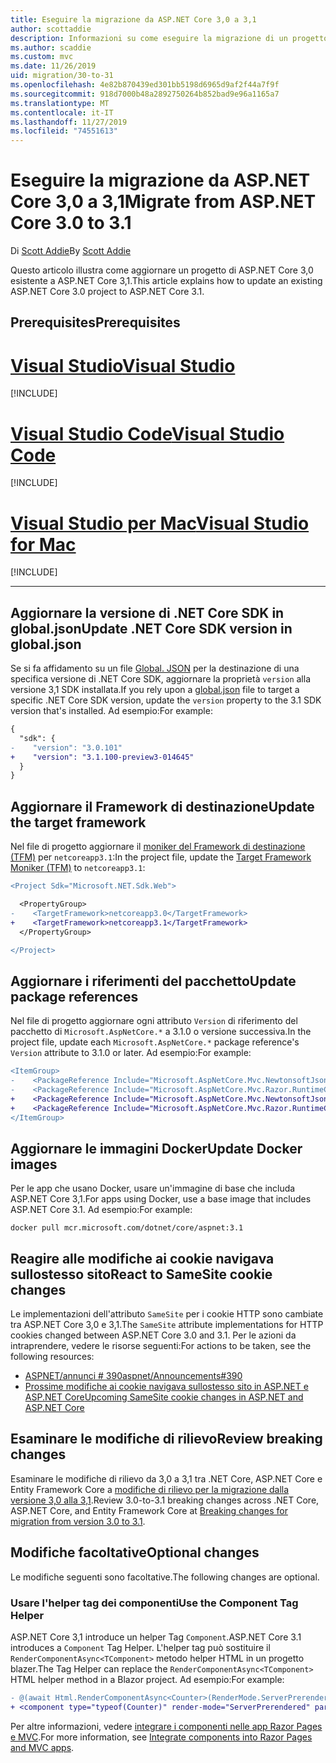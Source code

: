 ```yaml
---
title: Eseguire la migrazione da ASP.NET Core 3,0 a 3,1
author: scottaddie
description: Informazioni su come eseguire la migrazione di un progetto ASP.NET Core 3,0 ASP.NET Core 3,1.
ms.author: scaddie
ms.custom: mvc
ms.date: 11/26/2019
uid: migration/30-to-31
ms.openlocfilehash: 4e82b870439ed301bb5198d6965d9af2f44a7f9f
ms.sourcegitcommit: 918d7000b48a2892750264b852bad9e96a1165a7
ms.translationtype: MT
ms.contentlocale: it-IT
ms.lasthandoff: 11/27/2019
ms.locfileid: "74551613"
---
```

# <a name="migrate-from-aspnet-core-30-to-31"></a><span data-ttu-id="a803d-103">Eseguire la migrazione da ASP.NET Core 3,0 a 3,1</span><span class="sxs-lookup"><span data-stu-id="a803d-103">Migrate from ASP.NET Core 3.0 to 3.1</span></span>

<span data-ttu-id="a803d-104">Di [Scott Addie](https://github.com/scottaddie)</span><span class="sxs-lookup"><span data-stu-id="a803d-104">By [Scott Addie](https://github.com/scottaddie)</span></span>

<span data-ttu-id="a803d-105">Questo articolo illustra come aggiornare un progetto di ASP.NET Core 3,0 esistente a ASP.NET Core 3,1.</span><span class="sxs-lookup"><span data-stu-id="a803d-105">This article explains how to update an existing ASP.NET Core 3.0 project to ASP.NET Core 3.1.</span></span>

## <a name="prerequisites"></a><span data-ttu-id="a803d-106">Prerequisites</span><span class="sxs-lookup"><span data-stu-id="a803d-106">Prerequisites</span></span>

# <a name="visual-studiotabvisual-studio"></a>[<span data-ttu-id="a803d-107">Visual Studio</span><span class="sxs-lookup"><span data-stu-id="a803d-107">Visual Studio</span></span>](#tab/visual-studio)

[!INCLUDE[](~/includes/net-core-prereqs-vs-3.1.md)]

# <a name="visual-studio-codetabvisual-studio-code"></a>[<span data-ttu-id="a803d-108">Visual Studio Code</span><span class="sxs-lookup"><span data-stu-id="a803d-108">Visual Studio Code</span></span>](#tab/visual-studio-code)

[!INCLUDE[](~/includes/net-core-prereqs-vsc-3.1.md)]

# <a name="visual-studio-for-mactabvisual-studio-mac"></a>[<span data-ttu-id="a803d-109">Visual Studio per Mac</span><span class="sxs-lookup"><span data-stu-id="a803d-109">Visual Studio for Mac</span></span>](#tab/visual-studio-mac)

[!INCLUDE[](~/includes/net-core-prereqs-mac-3.1.md)]

---

## <a name="update-net-core-sdk-version-in-globaljson"></a><span data-ttu-id="a803d-110">Aggiornare la versione di .NET Core SDK in global.json</span><span class="sxs-lookup"><span data-stu-id="a803d-110">Update .NET Core SDK version in global.json</span></span>

<span data-ttu-id="a803d-111">Se si fa affidamento su un file [Global. JSON](/dotnet/core/tools/global-json) per la destinazione di una specifica versione di .NET Core SDK, aggiornare la proprietà `version` alla versione 3,1 SDK installata.</span><span class="sxs-lookup"><span data-stu-id="a803d-111">If you rely upon a [global.json](/dotnet/core/tools/global-json) file to target a specific .NET Core SDK version, update the `version` property to the 3.1 SDK version that's installed.</span></span> <span data-ttu-id="a803d-112">Ad esempio:</span><span class="sxs-lookup"><span data-stu-id="a803d-112">For example:</span></span>

```diff
{
  "sdk": {
-    "version": "3.0.101"
+    "version": "3.1.100-preview3-014645"
  }
}
```

## <a name="update-the-target-framework"></a><span data-ttu-id="a803d-113">Aggiornare il Framework di destinazione</span><span class="sxs-lookup"><span data-stu-id="a803d-113">Update the target framework</span></span>

<span data-ttu-id="a803d-114">Nel file di progetto aggiornare il [moniker del Framework di destinazione (TFM)](/dotnet/standard/frameworks) per `netcoreapp3.1`:</span><span class="sxs-lookup"><span data-stu-id="a803d-114">In the project file, update the [Target Framework Moniker (TFM)](/dotnet/standard/frameworks) to `netcoreapp3.1`:</span></span>

```diff
<Project Sdk="Microsoft.NET.Sdk.Web">

  <PropertyGroup>
-    <TargetFramework>netcoreapp3.0</TargetFramework>
+    <TargetFramework>netcoreapp3.1</TargetFramework>
  </PropertyGroup>

</Project>
```

## <a name="update-package-references"></a><span data-ttu-id="a803d-115">Aggiornare i riferimenti del pacchetto</span><span class="sxs-lookup"><span data-stu-id="a803d-115">Update package references</span></span>

<span data-ttu-id="a803d-116">Nel file di progetto aggiornare ogni attributo `Version` di riferimento del pacchetto di `Microsoft.AspNetCore.*` a 3.1.0 o versione successiva.</span><span class="sxs-lookup"><span data-stu-id="a803d-116">In the project file, update each `Microsoft.AspNetCore.*` package reference's `Version` attribute to 3.1.0 or later.</span></span> <span data-ttu-id="a803d-117">Ad esempio:</span><span class="sxs-lookup"><span data-stu-id="a803d-117">For example:</span></span>

```diff
<ItemGroup>
-    <PackageReference Include="Microsoft.AspNetCore.Mvc.NewtonsoftJson" Version="3.0.0" />
-    <PackageReference Include="Microsoft.AspNetCore.Mvc.Razor.RuntimeCompilation" Version="3.0.0" Condition="'$(Configuration)' == 'Debug'" />
+    <PackageReference Include="Microsoft.AspNetCore.Mvc.NewtonsoftJson" Version="3.1.0-preview3.19555.2" />
+    <PackageReference Include="Microsoft.AspNetCore.Mvc.Razor.RuntimeCompilation" Version="3.1.0-preview3.19555.2" Condition="'$(Configuration)' == 'Debug'" />
</ItemGroup>
```

## <a name="update-docker-images"></a><span data-ttu-id="a803d-118">Aggiornare le immagini Docker</span><span class="sxs-lookup"><span data-stu-id="a803d-118">Update Docker images</span></span>

<span data-ttu-id="a803d-119">Per le app che usano Docker, usare un'immagine di base che includa ASP.NET Core 3,1.</span><span class="sxs-lookup"><span data-stu-id="a803d-119">For apps using Docker, use a base image that includes ASP.NET Core 3.1.</span></span> <span data-ttu-id="a803d-120">Ad esempio:</span><span class="sxs-lookup"><span data-stu-id="a803d-120">For example:</span></span>

```console
docker pull mcr.microsoft.com/dotnet/core/aspnet:3.1
```

## <a name="react-to-samesite-cookie-changes"></a><span data-ttu-id="a803d-121">Reagire alle modifiche ai cookie navigava sullostesso sito</span><span class="sxs-lookup"><span data-stu-id="a803d-121">React to SameSite cookie changes</span></span>

<span data-ttu-id="a803d-122">Le implementazioni dell'attributo `SameSite` per i cookie HTTP sono cambiate tra ASP.NET Core 3,0 e 3,1.</span><span class="sxs-lookup"><span data-stu-id="a803d-122">The `SameSite` attribute implementations for HTTP cookies changed between ASP.NET Core 3.0 and 3.1.</span></span> <span data-ttu-id="a803d-123">Per le azioni da intraprendere, vedere le risorse seguenti:</span><span class="sxs-lookup"><span data-stu-id="a803d-123">For actions to be taken, see the following resources:</span></span>

* [<span data-ttu-id="a803d-124">ASPNET/annunci # 390</span><span class="sxs-lookup"><span data-stu-id="a803d-124">aspnet/Announcements#390</span></span>](https://github.com/aspnet/Announcements/issues/390)
* [<span data-ttu-id="a803d-125">Prossime modifiche ai cookie navigava sullostesso sito in ASP.NET e ASP.NET Core</span><span class="sxs-lookup"><span data-stu-id="a803d-125">Upcoming SameSite cookie changes in ASP.NET and ASP.NET Core</span></span>](https://devblogs.microsoft.com/aspnet/upcoming-samesite-cookie-changes-in-asp-net-and-asp-net-core/)

## <a name="review-breaking-changes"></a><span data-ttu-id="a803d-126">Esaminare le modifiche di rilievo</span><span class="sxs-lookup"><span data-stu-id="a803d-126">Review breaking changes</span></span>

<span data-ttu-id="a803d-127">Esaminare le modifiche di rilievo da 3,0 a 3,1 tra .NET Core, ASP.NET Core e Entity Framework Core a [modifiche di rilievo per la migrazione dalla versione 3,0 alla 3,1](/dotnet/core/compatibility/3.0-3.1).</span><span class="sxs-lookup"><span data-stu-id="a803d-127">Review 3.0-to-3.1 breaking changes across .NET Core, ASP.NET Core, and Entity Framework Core at [Breaking changes for migration from version 3.0 to 3.1](/dotnet/core/compatibility/3.0-3.1).</span></span>

## <a name="optional-changes"></a><span data-ttu-id="a803d-128">Modifiche facoltative</span><span class="sxs-lookup"><span data-stu-id="a803d-128">Optional changes</span></span>

<span data-ttu-id="a803d-129">Le modifiche seguenti sono facoltative.</span><span class="sxs-lookup"><span data-stu-id="a803d-129">The following changes are optional.</span></span>

### <a name="use-the-component-tag-helper"></a><span data-ttu-id="a803d-130">Usare l'helper tag dei componenti</span><span class="sxs-lookup"><span data-stu-id="a803d-130">Use the Component Tag Helper</span></span>

<span data-ttu-id="a803d-131">ASP.NET Core 3,1 introduce un helper Tag `Component`.</span><span class="sxs-lookup"><span data-stu-id="a803d-131">ASP.NET Core 3.1 introduces a `Component` Tag Helper.</span></span> <span data-ttu-id="a803d-132">L'helper tag può sostituire il `RenderComponentAsync<TComponent>` metodo helper HTML in un progetto blazer.</span><span class="sxs-lookup"><span data-stu-id="a803d-132">The Tag Helper can replace the `RenderComponentAsync<TComponent>` HTML helper method in a Blazor project.</span></span> <span data-ttu-id="a803d-133">Ad esempio:</span><span class="sxs-lookup"><span data-stu-id="a803d-133">For example:</span></span>

```diff
- @(await Html.RenderComponentAsync<Counter>(RenderMode.ServerPrerendered, new { IncrementAmount = 10 }))
+ <component type="typeof(Counter)" render-mode="ServerPrerendered" param-IncrementAmount="10" />
```

<span data-ttu-id="a803d-134">Per altre informazioni, vedere [integrare i componenti nelle app Razor Pages e MVC](/aspnet/core/blazor/components?view=aspnetcore-3.1#integrate-components-into-razor-pages-and-mvc-apps).</span><span class="sxs-lookup"><span data-stu-id="a803d-134">For more information, see [Integrate components into Razor Pages and MVC apps](/aspnet/core/blazor/components?view=aspnetcore-3.1#integrate-components-into-razor-pages-and-mvc-apps).</span></span>
